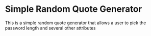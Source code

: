 # Simple Random Quote Generator

This is a simple random quote generator that allows a user to pick
the password length and several other attributes
